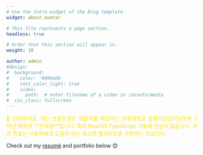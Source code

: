 ```yaml
---
# Use the Intro widget of the Blog template
widget: about.avatar

# This file represents a page section.
headless: true

# Order that this section will appear in.
weight: 10

author: admin
#design:
#  background:
#    color: '#090a0b'
#    text_color_light: true
#    video:
#      path:  # enter filename of a video in /assets/media
#  css_class: fullscreen
---
```


<p style="text-align: justify; color: #ffe100ff;">
👋 안녕하세요, 저는 프론트엔드 개발자를 희망하는 전북대학교 컴퓨터인공지능학부 3학년 재학생 **인숙영**입니다. 특히 React와 TypeScript 기술에 관심이 많습니다. 저의 목표는 사용자에게 도움이 되는 최고의 웹사이트를 구현하는 것입니다.
</p>

Check out my [resumé](/about/) and portfolio below 😍
